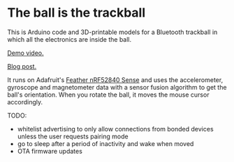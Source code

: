 # The ball is the trackball

This is Arduino code and 3D-printable models for a Bluetooth trackball in which all the electronics are inside the ball.

[Demo video.](https://www.youtube.com/watch?v=QbE3H4vglHw)

[Blog post.](https://blog.jfedor.org/2021/01/bluetooth-trackball-mark-ii.html)

It runs on Adafruit's [Feather nRF52840 Sense](https://www.adafruit.com/product/4516) and uses the accelerometer, gyroscope and magnetometer data with a sensor fusion algorithm to get the ball's orientation. When you rotate the ball, it moves the mouse cursor accordingly.

TODO:

* whitelist advertising to only allow connections from bonded devices unless the user requests pairing mode
* go to sleep after a period of inactivity and wake when moved
* OTA firmware updates
